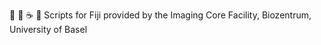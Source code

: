 :wrench: :memo: :coffee: :microscope: Scripts for Fiji provided by the Imaging Core Facility, Biozentrum, University of Basel